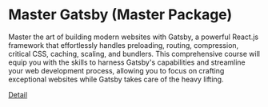 # Master Gatsby (Master Package)

Master the art of building modern websites with Gatsby, a powerful React.js framework that effortlessly handles preloading, routing, compression, critical CSS, caching, scaling, and bundlers. This comprehensive course will equip you with the skills to harness Gatsby's capabilities and streamline your web development process, allowing you to focus on crafting exceptional websites while Gatsby takes care of the heavy lifting. 

[Detail](https://eduitfree.com/courses/master-gatsby-master-package)